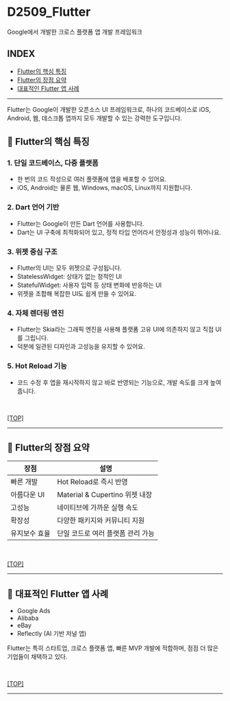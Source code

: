 # D2509_Flutter
Google에서 개발한 크로스 플랫폼 앱 개발 프레임워크

## INDEX
- [Flutter의 핵심 특징](#-flutter의-핵심-특징)
- [Flutter의 장점 요약](#-flutter의-장점-요약)
- [대표적인 Flutter 앱 사례](#-대표적인-flutter-앱-사례)

---
Flutter는 Google이 개발한 오픈소스 UI 프레임워크로, 하나의 코드베이스로 iOS, Android, 웹, 데스크톱 앱까지 모두 개발할 수 있는 강력한 도구입니다.

## 🌈 Flutter의 핵심 특징
### 1. 단일 코드베이스, 다중 플랫폼
- 한 번의 코드 작성으로 여러 플랫폼에 앱을 배포할 수 있어요.
- iOS, Android는 물론 웹, Windows, macOS, Linux까지 지원합니다.

### 2. Dart 언어 기반
- Flutter는 Google이 만든 Dart 언어를 사용합니다.
- Dart는 UI 구축에 최적화되어 있고, 정적 타입 언어라서 안정성과 성능이 뛰어나요.

### 3. 위젯 중심 구조
- Flutter의 UI는 모두 위젯으로 구성됩니다.
- StatelessWidget: 상태가 없는 정적인 UI
- StatefulWidget: 사용자 입력 등 상태 변화에 반응하는 UI
- 위젯을 조합해 복잡한 UI도 쉽게 만들 수 있어요.

### 4. 자체 렌더링 엔진
- Flutter는 Skia라는 그래픽 엔진을 사용해 플랫폼 고유 UI에 의존하지 않고 직접 UI를 그립니다.
- 덕분에 일관된 디자인과 고성능을 유지할 수 있어요.

### 5. Hot Reload 기능
- 코드 수정 후 앱을 재시작하지 않고 바로 반영되는 기능으로, 개발 속도를 크게 높여줍니다.

<br/>

[[TOP]](#index)

---
## 🚀 Flutter의 장점 요약
| 장점 | 설명 | 
|-----|------| 
| 빠른 개발     | Hot Reload로 즉시 반영          | 
| 아름다운 UI   | Material & Cupertino 위젯 내장  | 
| 고성능        | 네이티브에 가까운 실행 속도       | 
| 확장성        | 다양한 패키지와 커뮤니티 지원     | 
| 유지보수 효율  | 단일 코드로 여러 플랫폼 관리 가능  | 

<br/>

[[TOP]](#index)

---
## 📱 대표적인 Flutter 앱 사례
- Google Ads
- Alibaba
- eBay
- Reflectly (AI 기반 저널 앱)

Flutter는 특히 스타트업, 크로스 플랫폼 앱, 빠른 MVP 개발에 적합하며, 점점 더 많은 기업들이 채택하고 있다.

<br/>

[[TOP]](#index)

---